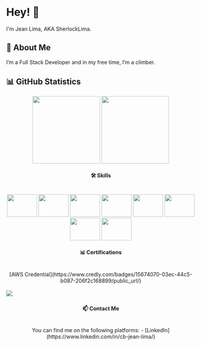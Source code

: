 # Hey! 👋

I'm Jean Lima, AKA SherlockLima.

## 🚀 About Me
I’m a Full Stack Developer and in my free time, I’m a climber.

## 📊 GitHub Statistics

<div align="center">
  <img height="180em" src="https://github-readme-stats.vercel.app/api?username=SherlockLima&show_icons=true&theme=tokyonight&include_all_commits=true&count_private=true"/>
  <img height="180em" src="https://github-readme-stats.vercel.app/api/top-langs/?username=SherlockLima&layout=compact&langs_count=7&theme=tokyonight"/>
</div>

#### <div align="center"> 🛠️ Skills</div>
<div style="display: inline-block" align="center"><br>
 <img height="60" width="80" src="https://cdn.jsdelivr.net/gh/devicons/devicon/icons/react/react-original-wordmark.svg" />
 <img height="60" width="80" src="https://cdn.jsdelivr.net/gh/devicons/devicon/icons/nodejs/nodejs-original-wordmark.svg" />
 <img height="60" width="80" src="https://cdn.jsdelivr.net/gh/devicons/devicon/icons/typescript/typescript-original.svg" />
 <img height="60" width="80" src="https://cdn.jsdelivr.net/gh/devicons/devicon/icons/amazonwebservices/amazonwebservices-original-wordmark.svg" />
 <img height="60" width="80" src="https://cdn.jsdelivr.net/gh/devicons/devicon/icons/docker/docker-plain-wordmark.svg" />
 <img height="60" width="80" src="https://cdn.jsdelivr.net/gh/devicons/devicon/icons/git/git-original-wordmark.svg" />
 <img height="60" width="80" src="https://cdn.jsdelivr.net/gh/devicons/devicon/icons/jest/jest-plain.svg" />
 <img height="60" width="80" src="https://cdn.jsdelivr.net/gh/devicons/devicon/icons/mysql/mysql-plain-wordmark.svg" />
</div>

#### <div align="center">📊 Certifications</div>
<div  style="display: inline-block" align="center"><br>
[AWS Credential](https://www.credly.com/badges/15674070-03ec-44c5-b087-206f2c168899/public_url/)
</div>
<div style="display: inline-block" align="center"><br>
<img src= "![aws-certified-cloud-practitioner](https://github.com/SherlockLima/SherlockLima/assets/121984647/82d1552e-2e1b-4d54-baed-cee84ec2507a)
">
  <img/>
</div>

#### <div align="center">📫 Contact Me</div>
<div style="display: inline-block" align="center"><br>
You can find me on the following platforms:
- [LinkedIn](https://www.linkedin.com/in/cb-jean-lima/)
</div>



